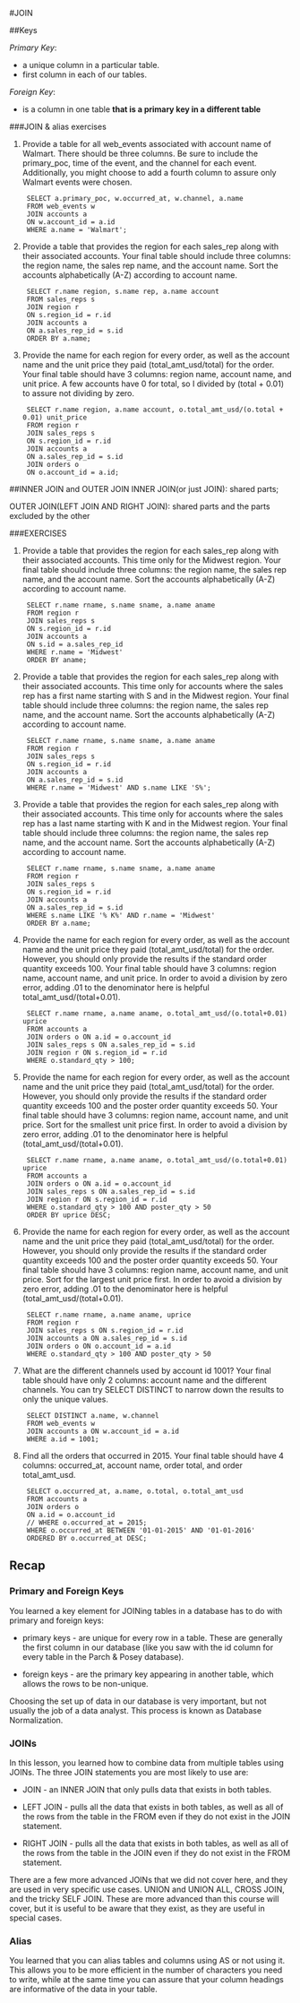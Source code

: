 #JOIN

##Keys

_Primary Key_:

- a unique column in a particular table.
- first column in each of our tables.

_Foreign Key_:

- is a column in one table **that is a primary key in a different table**

###JOIN & alias exercises

1. Provide a table for all web\_events associated with account name of Walmart. There should be three columns. Be sure to include the primary\_poc, time of the event, and the channel for each event. Additionally, you might choose to add a fourth column to assure only Walmart events were chosen.
	
		SELECT a.primary_poc, w.occurred_at, w.channel, a.name
		FROM web_events w
		JOIN accounts a
		ON w.account_id = a.id
		WHERE a.name = 'Walmart';

2. Provide a table that provides the region for each sales_rep along with their associated accounts. Your final table should include three columns: the region name, the sales rep name, and the account name. Sort the accounts alphabetically (A-Z) according to account name.

		SELECT r.name region, s.name rep, a.name account
		FROM sales_reps s
		JOIN region r
		ON s.region_id = r.id
		JOIN accounts a
		ON a.sales_rep_id = s.id
		ORDER BY a.name;

3. Provide the name for each region for every order, as well as the account name and the unit price they paid (total_amt_usd/total) for the order. Your final table should have 3 columns: region name, account name, and unit price. A few accounts have 0 for total, so I divided by (total + 0.01) to assure not dividing by zero.

		SELECT r.name region, a.name account, o.total_amt_usd/(o.total + 0.01) unit_price
		FROM region r
		JOIN sales_reps s
		ON s.region_id = r.id
		JOIN accounts a
		ON a.sales_rep_id = s.id
		JOIN orders o
		ON o.account_id = a.id;


##INNER JOIN and OUTER JOIN
INNER JOIN(or just JOIN): shared parts;

OUTER JOIN(LEFT JOIN AND RIGHT JOIN): shared parts and the parts excluded by the other

###EXERCISES
1. Provide a table that provides the region for each sales_rep along with their associated accounts. This time only for the Midwest region. Your final table should include three columns: the region name, the sales rep name, and the account name. Sort the accounts alphabetically (A-Z) according to account name.

		SELECT r.name rname, s.name sname, a.name aname
		FROM region r
		JOIN sales_reps s
		ON s.region_id = r.id
		JOIN accounts a
		ON s.id = a.sales_rep_id
		WHERE r.name = 'Midwest'
		ORDER BY aname;
		

2. Provide a table that provides the region for each sales_rep along with their associated accounts. This time only for accounts where the sales rep has a first name starting with S and in the Midwest region. Your final table should include three columns: the region name, the sales rep name, and the account name. Sort the accounts alphabetically (A-Z) according to account name.

		SELECT r.name rname, s.name sname, a.name aname
		FROM region r
		JOIN sales_reps s
		ON s.region_id = r.id
		JOIN accounts a
		ON a.sales_rep_id = s.id
		WHERE r.name = 'Midwest' AND s.name LIKE 'S%';

3. Provide a table that provides the region for each sales_rep along with their associated accounts. This time only for accounts where the sales rep has a last name starting with K and in the Midwest region. Your final table should include three columns: the region name, the sales rep name, and the account name. Sort the accounts alphabetically (A-Z) according to account name.

		SELECT r.name rname, s.name sname, a.name aname
		FROM region r
		JOIN sales_reps s
		ON s.region_id = r.id
		JOIN accounts a
		ON a.sales_rep_id = s.id
		WHERE s.name LIKE '% K%' AND r.name = 'Midwest'
		ORDER BY a.name;
		

4. Provide the name for each region for every order, as well as the account name and the unit price they paid (total_amt_usd/total) for the order. However, you should only provide the results if the standard order quantity exceeds 100. Your final table should have 3 columns: region name, account name, and unit price. In order to avoid a division by zero error, adding .01 to the denominator here is helpful total_amt_usd/(total+0.01).

		SELECT r.name rname, a.name aname, o.total_amt_usd/(o.total+0.01) uprice
		FROM accounts a
		JOIN orders o ON a.id = o.account_id
		JOIN sales_reps s ON a.sales_rep_id = s.id
		JOIN region r ON s.region_id = r.id
		WHERE o.standard_qty > 100;
		

5. Provide the name for each region for every order, as well as the account name and the unit price they paid (total_amt_usd/total) for the order. However, you should only provide the results if the standard order quantity exceeds 100 and the poster order quantity exceeds 50. Your final table should have 3 columns: region name, account name, and unit price. Sort for the smallest unit price first. In order to avoid a division by zero error, adding .01 to the denominator here is helpful (total_amt_usd/(total+0.01).

		SELECT r.name rname, a.name aname, o.total_amt_usd/(o.total+0.01) uprice
		FROM accounts a
		JOIN orders o ON a.id = o.account_id
		JOIN sales_reps s ON a.sales_rep_id = s.id
		JOIN region r ON s.region_id = r.id
		WHERE o.standard_qty > 100 AND poster_qty > 50
		ORDER BY uprice DESC;


6. Provide the name for each region for every order, as well as the account name and the unit price they paid (total_amt_usd/total) for the order. However, you should only provide the results if the standard order quantity exceeds 100 and the poster order quantity exceeds 50. Your final table should have 3 columns: region name, account name, and unit price. Sort for the largest unit price first. In order to avoid a division by zero error, adding .01 to the denominator here is helpful (total_amt_usd/(total+0.01).

		SELECT r.name rname, a.name aname, uprice
		FROM region r
		JOIN sales_reps s ON s.region_id = r.id
		JOIN accounts a ON a.sales_rep_id = s.id
		JOIN orders o ON o.account_id = a.id
		WHERE o.standard_qty > 100 AND poster_qty > 50


7. What are the different channels used by account id 1001? Your final table should have only 2 columns: account name and the different channels. You can try SELECT DISTINCT to narrow down the results to only the unique values.

		SELECT DISTINCT a.name, w.channel
		FROM web_events w
		JOIN accounts a ON w.account_id = a.id
		WHERE a.id = 1001;
		

8. Find all the orders that occurred in 2015. Your final table should have 4 columns: occurred_at, account name, order total, and order total_amt_usd.

		SELECT o.occurred_at, a.name, o.total, o.total_amt_usd
		FROM accounts a
		JOIN orders o 
		ON a.id = o.account_id
		// WHERE o.occurred_at = 2015;
		WHERE o.occurred_at BETWEEN '01-01-2015' AND '01-01-2016'
		ORDERED BY o.occurred_at DESC;
		
		
## Recap
### Primary and Foreign Keys
You learned a key element for JOINing tables in a database has to do with primary and foreign keys:

- primary keys - are unique for every row in a table. These are generally the first column in our database (like you saw with the id column for every table in the Parch & Posey database).

- foreign keys - are the primary key appearing in another table, which allows the rows to be non-unique.

Choosing the set up of data in our database is very important, but not usually the job of a data analyst. This process is known as Database Normalization.

### JOINs
In this lesson, you learned how to combine data from multiple tables using JOINs. The three JOIN statements you are most likely to use are:

- JOIN - an INNER JOIN that only pulls data that exists in both tables.

- LEFT JOIN - pulls all the data that exists in both tables, as well as all of the rows from the table in the FROM even if they do not exist in the JOIN statement.

- RIGHT JOIN - pulls all the data that exists in both tables, as well as all of the rows from the table in the JOIN even if they do not exist in the FROM statement.

There are a few more advanced JOINs that we did not cover here, and they are used in very specific use cases. UNION and UNION ALL, CROSS JOIN, and the tricky SELF JOIN. These are more advanced than this course will cover, but it is useful to be aware that they exist, as they are useful in special cases.

### Alias
You learned that you can alias tables and columns using AS or not using it. This allows you to be more efficient in the number of characters you need to write, while at the same time you can assure that your column headings are informative of the data in your table.

